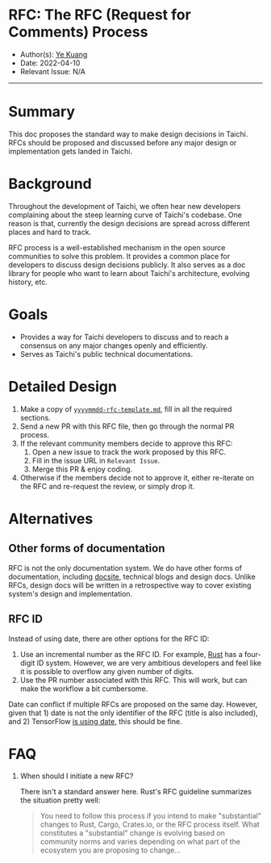 # RFC: The RFC (Request for Comments) Process

* Author(s): [Ye Kuang](https://github.com/k-ye)
* Date: 2022-04-10
* Relevant Issue: N/A

---

# Summary

This doc proposes the standard way to make design decisions in Taichi. RFCs should be proposed and discussed before any major design or implementation gets landed in Taichi.

# Background

Throughout the development of Taichi, we often hear new developers complaining about the steep learning curve of Taichi's codebase. One reason is that, currently the design decisions are spread across different places and hard to track.

RFC process is a well-established mechanism in the open source communities to solve this problem. It provides a common place for developers to discuss design decisions publicly. It also serves as a doc library for people who want to learn about Taichi's architecture, evolving history, etc.

# Goals

* Provides a way for Taichi developers to discuss and to reach a consensus on any major changes openly and efficiently.
* Serves as Taichi's public technical documentations.

# Detailed Design

1. Make a copy of [`yyyymmdd-rfc-template.md`](yyyymmdd-rfc-template.md), fill in all the required sections.
2. Send a new PR with this RFC file, then go through the normal PR process.
3. If the relevant community members decide to approve this RFC:
   1. Open a new issue to track the work proposed by this RFC.
   2. Fill in the issue URL in `Relevant Issue`.
   3. Merge this PR & enjoy coding.
4. Otherwise if the members decide not to approve it, either re-iterate on the RFC and re-request the review, or simply drop it.

# Alternatives

## Other forms of documentation

RFC is not the only documentation system. We do have other forms of documentation, including [docsite](https://docs.taichi-lang.org/), technical blogs and design docs. Unlike RFCs, design docs will be written in a retrospective way to cover existing system's design and implementation.

## RFC ID

Instead of using date, there are other options for the RFC ID:

1. Use an incremental number as the RFC ID. For example, [Rust](https://github.com/rust-lang/rfcs/blob/master/0000-template.md) has a four-digit ID system. However, we are very ambitious developers and feel like it is possible to overflow any given number of digits.
2. Use the PR number associated with this RFC. This will work, but can make the workflow a bit cumbersome.

Date can conflict if multiple RFCs are proposed on the same day. However, given that 1) date is not the only identifier of the RFC (title is also included), and 2) TensorFlow [is using date](https://github.com/tensorflow/community/tree/master/rfcs), this should be fine.

# FAQ

1. When should I initiate a new RFC?

   There isn't a standard answer here. Rust's RFC guideline summarizes the situation pretty well:

   > You need to follow this process if you intend to make "substantial" changes to Rust, Cargo, Crates.io, or the RFC process itself. What constitutes a "substantial" change is evolving based on community norms and varies depending on what part of the ecosystem you are proposing to change...
